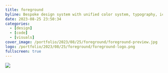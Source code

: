 ```yaml
---
title: foreground
byline: Bespoke design system with unified color system, typography, iconography, components, and UX patterns
date: 2023-08-25 23:50:34
categories:
  - [design]
  - [code]
  - [visuals]
cover_image: /portfolio/2023/08/25/foreground/foreground-preview.jpg
logo: /portfolio/2023/08/25/foreground/foreground-logo.png
fullscreen: true
---
```


[![](foreground.jpg)](foreground.jpg)
